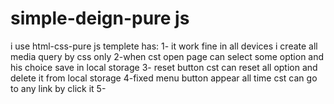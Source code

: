 # simple-deign-pure js 
i use html-css-pure js
templete has:
1- it work fine in all devices i create all media query by css only 
2-when cst open page can select some option and his choice save in local storage 
 3- reset button cst can reset all option and delete it from local storage 
 4-fixed menu button appear all time cst can go to any link by click it
 5-
